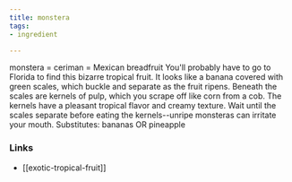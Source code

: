 ```yaml
---
title: monstera
tags:
- ingredient

---
```

monstera = ceriman = Mexican breadfruit You'll probably have to go to Florida to find this bizarre tropical fruit. It looks like a banana covered with green scales, which buckle and separate as the fruit ripens. Beneath the scales are kernels of pulp, which you scrape off like corn from a cob. The kernels have a pleasant tropical flavor and creamy texture. Wait until the scales separate before eating the kernels--unripe monsteras can irritate your mouth. Substitutes: bananas OR pineapple

### Links

* [[exotic-tropical-fruit]]
